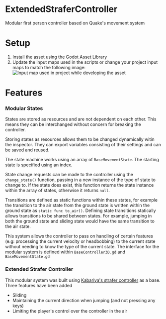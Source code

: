 # ExtendedStraferController

Modular first person controller based on Quake's movement system

# Setup

1. Install the asset using the Godot Asset Library
2. Update the input maps used in the scripts or change your project input maps to match the following image:
![Input map used in project while developing the asset](https://raw.githubusercontent.com/AceSpectre/ExtendedStraferController/blob/main/media/inputmap.png)


# Features

### Modular States
States are stored as resources and are not dependent on each other. This means they can be interchanged without concern for breaking the controller. 

Storing states as resources allows them to be changed dynamically witin the inspector. They can export variables consisting of their settings and can be saved and reused. 

The state machine works using an array of `BaseMovementState`. The starting state is specified using an index. 

State change requests can be made to the controller using the `change_state()` function, passing in a new instance of the type of state to change to. If the state does exist, this function returns the state instance within the array of states, otherwise it returns `null`. 

Transitions are defined as static functions within these states, for example the transition to the air state from the ground state is written within the ground state as `static func to_air()`. Defining state transitions statically allows transitions to be shared between states. For example, jumping in both the ground state and sliding state would have the same transition to the air state. 

This system allows the controller to pass on handling of certain features (e.g: processing the current velocity or headbobbing) to the current state without needing to know the type of the current state. The interface for the modular system is defined within `BaseController3D.gd` and `BaseMovementState.gd`

### Extended Strafer Controller

This modular system was built using [Kabariya's strafer controller](https://github.com/Kabariya/strafer) as a base. Three features have been added
- Sliding
- Maintaining the current direction when jumping (and not pressing any keys)
- Limiting the player's control over the controller in the air